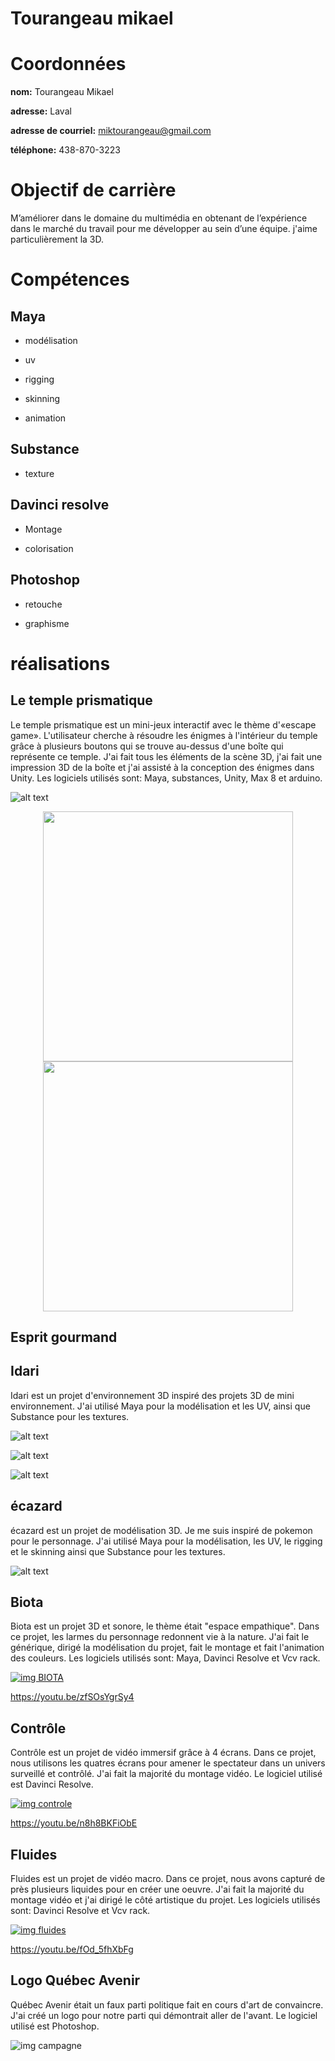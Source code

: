 # Tourangeau mikael

# Coordonnées

**nom:** Tourangeau Mikael

**adresse:** Laval

**adresse de courriel:** miktourangeau@gmail.com

**téléphone:** 438-870-3223

# Objectif de carrière

M’améliorer dans le domaine du multimédia en obtenant de l’expérience dans le marché du travail pour me développer au sein d’une équipe. j'aime particulièrement la 3D.

# Compétences

## Maya 

- modélisation

- uv

- rigging

- skinning

- animation

## Substance

- texture

## Davinci resolve

- Montage

- colorisation

## Photoshop

- retouche

- graphisme


# réalisations

## Le temple prismatique

Le temple prismatique est un mini-jeux interactif avec le thème d'«escape game». L'utilisateur cherche à résoudre les énigmes à l'intérieur du temple grâce à plusieurs boutons qui se trouve au-dessus d'une boîte qui représente ce temple. J'ai fait tous les éléments de la scène 3D, j'ai fait une impression 3D de la boîte et j'ai assisté à la conception des énigmes dans Unity. Les logiciels utilisés sont: Maya, substances, Unity, Max 8 et arduino.

![alt text](media/img/rendu_temple.jpg)
<p align="center">
<img align="center" src='media/img/boite_2.jpg' width='400'>

<img align="center" src='media/img/boite_1.jpg' width='400'>
</p>

## Esprit gourmand






## Idari

 Idari est un projet d'environnement 3D inspiré des projets 3D de mini environnement. J'ai utilisé Maya pour la modélisation et les UV, ainsi que Substance pour les textures.

![alt text](media/img/rendu_1.png)

![alt text](media/img/rendu_2.jpg)

![alt text](media/img/etape.PNG)

## écazard

écazard est un projet de modélisation 3D. Je me suis inspiré de pokemon pour le personnage. J'ai utilisé Maya pour la modélisation, les UV, le rigging et le skinning ainsi que Substance pour les textures.

![alt text](media/img/ecazard.jpg)

## Biota

Biota est un projet 3D et sonore, le thème était "espace empathique". Dans ce projet, les larmes du personnage redonnent vie à la nature. J'ai fait le générique, dirigé la modélisation du projet, fait le montage et fait l'animation des couleurs. Les logiciels utilisés sont: Maya, Davinci Resolve et Vcv rack.

[![img BIOTA](media/img/biota.PNG)](https://youtu.be/zfSOsYgrSy4)

https://youtu.be/zfSOsYgrSy4

## Contrôle

Contrôle est un projet de vidéo immersif grâce à 4 écrans. Dans ce projet, nous utilisons les quatres écrans pour amener le spectateur dans un univers surveillé et contrôlé. J'ai fait la majorité du montage vidéo. Le logiciel utilisé est Davinci Resolve.

[![img controle](media/img/controle.PNG)](https://youtu.be/n8h8BKFiObE)

https://youtu.be/n8h8BKFiObE

## Fluides

Fluides est un projet de vidéo macro. Dans ce projet, nous avons capturé de près plusieurs liquides pour en créer une oeuvre. J'ai fait la majorité du montage vidéo et j'ai dirigé le côté artistique du projet. Les logiciels utilisés sont: Davinci Resolve et Vcv rack.

[![img fluides](media/img/fluides.PNG)](https://youtu.be/fOd_5fhXbFg)

https://youtu.be/fOd_5fhXbFg

## Logo Québec Avenir

Québec Avenir était un faux parti politique fait en cours d'art de convaincre. J'ai créé un logo pour notre parti qui démontrait aller de l'avant. Le logiciel utilisé est Photoshop.

![img campagne](media/img/bleue.png)






